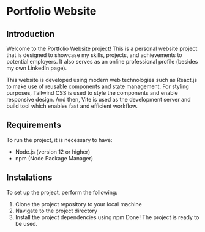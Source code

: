 # Portfolio Website
## Introduction
Welcome to the Portfolio Website project! This is a personal website project that is designed to showcase my skills, projects, and achievements to potential employers. It also serves as an online professional profile (besides my own LinkedIn page). 

This website is developed using modern web technologies such as React.js to make use of reusable components and state management. For styling purposes, Tailwind CSS is used to style the components and enable responsive design. And then, Vite is used as the development server and build tool which enables fast and efficient workflow.
## Requirements
To run the project, it is necessary to have:
- Node.js (version 12 or higher)
- npm (Node Package Manager)
## Instalations
To set up the project, perform the following:
1. Clone the project repository to your local machine
2. Navigate to the project directory
3. Install the project dependencies using npm
Done! The project is ready to be used.
